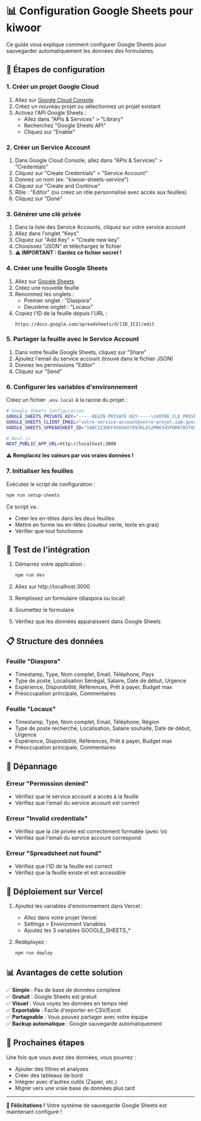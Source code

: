 # 📊 Configuration Google Sheets pour kiwoor

Ce guide vous explique comment configurer Google Sheets pour sauvegarder automatiquement les données des formulaires.

## 🚀 Étapes de configuration

### 1. Créer un projet Google Cloud

1. Allez sur [Google Cloud Console](https://console.cloud.google.com/)
2. Créez un nouveau projet ou sélectionnez un projet existant
3. Activez l'API Google Sheets :
   - Allez dans "APIs & Services" > "Library"
   - Recherchez "Google Sheets API"
   - Cliquez sur "Enable"

### 2. Créer un Service Account

1. Dans Google Cloud Console, allez dans "APIs & Services" > "Credentials"
2. Cliquez sur "Create Credentials" > "Service Account"
3. Donnez un nom (ex: "kiwoor-sheets-service")
4. Cliquez sur "Create and Continue"
5. Rôle : "Editor" (ou créez un rôle personnalisé avec accès aux feuilles)
6. Cliquez sur "Done"

### 3. Générer une clé privée

1. Dans la liste des Service Accounts, cliquez sur votre service account
2. Allez dans l'onglet "Keys"
3. Cliquez sur "Add Key" > "Create new key"
4. Choisissez "JSON" et téléchargez le fichier
5. **⚠️ IMPORTANT : Gardez ce fichier secret !**

### 4. Créer une feuille Google Sheets

1. Allez sur [Google Sheets](https://sheets.google.com/)
2. Créez une nouvelle feuille
3. Renommez les onglets :
   - Premier onglet : "Diaspora"
   - Deuxième onglet : "Locaux"
4. Copiez l'ID de la feuille depuis l'URL :
   ```
   https://docs.google.com/spreadsheets/d/[ID_ICI]/edit
   ```

### 5. Partager la feuille avec le Service Account

1. Dans votre feuille Google Sheets, cliquez sur "Share"
2. Ajoutez l'email du service account (trouvé dans le fichier JSON)
3. Donnez les permissions "Editor"
4. Cliquez sur "Send"

### 6. Configurer les variables d'environnement

Créez un fichier `.env.local` à la racine du projet :

```bash
# Google Sheets Configuration
GOOGLE_SHEETS_PRIVATE_KEY="-----BEGIN PRIVATE KEY-----\nVOTRE_CLE_PRIVEE_ICI\n-----END PRIVATE KEY-----\n"
GOOGLE_SHEETS_CLIENT_EMAIL="votre-service-account@votre-projet.iam.gserviceaccount.com"
GOOGLE_SHEETS_SPREADSHEET_ID="1ABC123DEF456GHI789JKL012MNO345PQR678STU901VWX234YZ"

# Next.js
NEXT_PUBLIC_APP_URL=http://localhost:3000
```

**⚠️ Remplacez les valeurs par vos vraies données !**

### 7. Initialiser les feuilles

Exécutez le script de configuration :

```bash
npm run setup-sheets
```

Ce script va :
- Créer les en-têtes dans les deux feuilles
- Mettre en forme les en-têtes (couleur verte, texte en gras)
- Vérifier que tout fonctionne

## 🧪 Test de l'intégration

1. Démarrez votre application :
   ```bash
   npm run dev
   ```

2. Allez sur http://localhost:3000
3. Remplissez un formulaire (diaspora ou local)
4. Soumettez le formulaire
5. Vérifiez que les données apparaissent dans Google Sheets

## 📋 Structure des données

### Feuille "Diaspora"
- Timestamp, Type, Nom complet, Email, Téléphone, Pays
- Type de poste, Localisation Sénégal, Salaire, Date de début, Urgence
- Expérience, Disponibilité, Références, Prêt à payer, Budget max
- Préoccupation principale, Commentaires

### Feuille "Locaux"
- Timestamp, Type, Nom complet, Email, Téléphone, Région
- Type de poste recherché, Localisation, Salaire souhaité, Date de début, Urgence
- Expérience, Disponibilité, Références, Prêt à payer, Budget max
- Préoccupation principale, Commentaires

## 🔧 Dépannage

### Erreur "Permission denied"
- Vérifiez que le service account a accès à la feuille
- Vérifiez que l'email du service account est correct

### Erreur "Invalid credentials"
- Vérifiez que la clé privée est correctement formatée (avec \n)
- Vérifiez que l'email du service account correspond

### Erreur "Spreadsheet not found"
- Vérifiez que l'ID de la feuille est correct
- Vérifiez que la feuille existe et est accessible

## 🚀 Déploiement sur Vercel

1. Ajoutez les variables d'environnement dans Vercel :
   - Allez dans votre projet Vercel
   - Settings > Environment Variables
   - Ajoutez les 3 variables GOOGLE_SHEETS_*

2. Redéployez :
   ```bash
   npm run deploy
   ```

## 📊 Avantages de cette solution

✅ **Simple** : Pas de base de données complexe  
✅ **Gratuit** : Google Sheets est gratuit  
✅ **Visuel** : Vous voyez les données en temps réel  
✅ **Exportable** : Facile d'exporter en CSV/Excel  
✅ **Partageable** : Vous pouvez partager avec votre équipe  
✅ **Backup automatique** : Google sauvegarde automatiquement  

## 🔄 Prochaines étapes

Une fois que vous avez des données, vous pourrez :
- Ajouter des filtres et analyses
- Créer des tableaux de bord
- Intégrer avec d'autres outils (Zapier, etc.)
- Migrer vers une vraie base de données plus tard

---

**🎉 Félicitations !** Votre système de sauvegarde Google Sheets est maintenant configuré !
